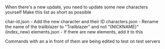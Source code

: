 When there's a new update, you need to update some new characters yourself
Make this list as short as possible

char-id.json - Add the new character and their ID
characters.json - Rename the name of the trailblazer to "Trailblazer" and not "{NICKNAME}" (index_new)
elements.json - If there are new elements, add it to this


Commands with an a in front of them are being edited to test on test servers